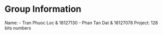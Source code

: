 # Group Information
Name: 
	- Tran Phuoc Loc & 18127130
	- Phan Tan Dat & 18127078
Project: 128 bits numbers
